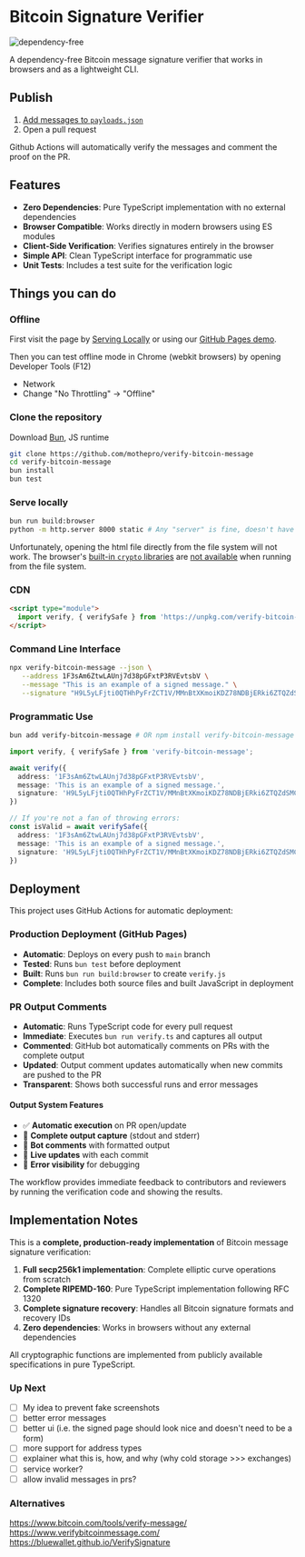 # Bitcoin Signature Verifier

![dependency-free](https://img.shields.io/badge/dependencies-none-success)

A dependency-free Bitcoin message signature verifier that works in browsers and as a lightweight CLI.

## Publish

1. [Add messages to `payloads.json`](https://mothepro.github.io/verify-bitcoin-message/edit/main/payloads.json)
2. Open a pull request

Github Actions will automatically verify the messages and comment the proof on the PR.

## Features

- **Zero Dependencies**: Pure TypeScript implementation with no external dependencies
- **Browser Compatible**: Works directly in modern browsers using ES modules
- **Client-Side Verification**: Verifies signatures entirely in the browser
- **Simple API**: Clean TypeScript interface for programmatic use
- **Unit Tests**: Includes a test suite for the verification logic

## Things you can do

### Offline

First visit the page by [Serving Locally](#serve-locally) or using our [GitHub Pages demo](https://mothepro.github.io/verify-bitcoin-message).

Then you can test offline mode in Chrome (webkit browsers) by opening Developer Tools (F12)

- Network
- Change "No Throttling" -> "Offline"

### Clone the repository

   Download [Bun](https://bun.sh), JS runtime

   ```bash
   git clone https://github.com/mothepro/verify-bitcoin-message
   cd verify-bitcoin-message
   bun install
   bun test
   ```

### Serve locally

   ```bash
   bun run build:browser
   python -m http.server 8000 static # Any "server" is fine, doesn't have to be python
   ```

   Unfortunately, opening the html file directly from the file system will not work.
   The browser's [built-in `crypto` libraries](https://developer.mozilla.org/en-US/docs/Web/API/SubtleCrypto) are [not available](https://developer.mozilla.org/en-US/docs/Web/Security/Secure_Contexts) when running from the file system.

### CDN

   ```html
   <script type="module">
     import verify, { verifySafe } from 'https://unpkg.com/verify-bitcoin-message';
   </script>
   ```

### Command Line Interface

```bash
npx verify-bitcoin-message --json \
   --address 1F3sAm6ZtwLAUnj7d38pGFxtP3RVEvtsbV \
   --message "This is an example of a signed message." \
   --signature "H9L5yLFjti0QTHhPyFrZCT1V/MMnBtXKmoiKDZ78NDBjERki6ZTQZdSMCtkgoNmp17By9ItJr8o7ChX0XxY91nk="
```

### Programmatic Use

```bash
bun add verify-bitcoin-message # OR npm install verify-bitcoin-message
```

```typescript
import verify, { verifySafe } from 'verify-bitcoin-message';

await verify({
  address: '1F3sAm6ZtwLAUnj7d38pGFxtP3RVEvtsbV',
  message: 'This is an example of a signed message.',
  signature: 'H9L5yLFjti0QTHhPyFrZCT1V/MMnBtXKmoiKDZ78NDBjERki6ZTQZdSMCtkgoNmp17By9ItJr8o7ChX0XxY91nk='
})

// If you're not a fan of throwing errors:
const isValid = await verifySafe({
  address: '1F3sAm6ZtwLAUnj7d38pGFxtP3RVEvtsbV',
  message: 'This is an example of a signed message.',
  signature: 'H9L5yLFjti0QTHhPyFrZCT1V/MMnBtXKmoiKDZ78NDBjERki6ZTQZdSMCtkgoNmp17By9ItJr8o7ChX0XxY91nk='
})
```

## Deployment

This project uses GitHub Actions for automatic deployment:

### Production Deployment (GitHub Pages)

- **Automatic**: Deploys on every push to `main` branch
- **Tested**: Runs `bun test` before deployment
- **Built**: Runs `bun run build:browser` to create `verify.js`
- **Complete**: Includes both source files and built JavaScript in deployment

### PR Output Comments

- **Automatic**: Runs TypeScript code for every pull request
- **Immediate**: Executes `bun run verify.ts` and captures all output
- **Commented**: GitHub bot automatically comments on PRs with the complete output
- **Updated**: Output comment updates automatically when new commits are pushed to the PR
- **Transparent**: Shows both successful runs and error messages

#### Output System Features

- ✅ **Automatic execution** on PR open/update
- 📝 **Complete output capture** (stdout and stderr)
- 🤖 **Bot comments** with formatted output
- 🔄 **Live updates** with each commit
- 🐛 **Error visibility** for debugging

The workflow provides immediate feedback to contributors and reviewers by running the verification code and showing the results.

## Implementation Notes

This is a **complete, production-ready implementation** of Bitcoin message signature verification:

1. **Full secp256k1 implementation**: Complete elliptic curve operations from scratch
2. **Complete RIPEMD-160**: Pure TypeScript implementation following RFC 1320
3. **Complete signature recovery**: Handles all Bitcoin signature formats and recovery IDs
4. **Zero dependencies**: Works in browsers without any external dependencies

All cryptographic functions are implemented from publicly available specifications in pure TypeScript.

### Up Next

- [ ] My idea to prevent fake screenshots
- [ ] better error messages
- [ ] better ui (i.e. the signed page should look nice and doesn't need to be a form)
- [ ] more support for address types
- [ ] explainer what this is, how, and why (why cold storage >>> exchanges)
- [ ] service worker?
- [ ] allow invalid messages in prs?

### Alternatives

<https://www.bitcoin.com/tools/verify-message/>
<https://www.verifybitcoinmessage.com/>
<https://bluewallet.github.io/VerifySignature>
